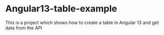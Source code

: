 # Angular13-table-example
This is a project which shows how to create a table in Angular 13 and get data from the API 
